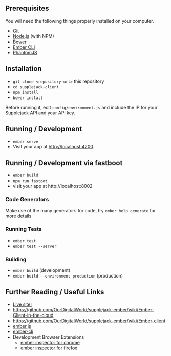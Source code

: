 ## Prerequisites

You will need the following things properly installed on your computer.

* [Git](https://git-scm.com/)
* [Node.js](https://nodejs.org/) (with NPM)
* [Bower](https://bower.io/)
* [Ember CLI](https://ember-cli.com/)
* [PhantomJS](http://phantomjs.org/)

## Installation

* `git clone <repository-url>` this repository
* `cd supplejack-client`
* `npm install`
* `bower install`

Before running it, edit `config/environment.js` and include the IP for
your Supplejack API and your API key.

## Running / Development

* `ember serve`
* Visit your app at [http://localhost:4200](http://localhost:4200).

## Running / Development via fastboot

* `ember build`
* `npm run fastoot`
*  visit your app at http://localhost:8002

### Code Generators

Make use of the many generators for code, try `ember help generate` for more details

### Running Tests

* `ember test`
* `ember test --server`

### Building

* `ember build` (development)
* `ember build --environment production` (production)

## Further Reading / Useful Links
* [Live site!](http://eln-sj4.is.sfu.ca:8002/search)
* https://github.com/OurDigitalWorld/supplejack-ember/wiki/Ember-Client-in-the-cloud
* https://github.com/OurDigitalWorld/supplejack-ember/wiki/Ember-client
* [ember.js](http://emberjs.com/)
* [ember-cli](https://ember-cli.com/)
* Development Browser Extensions
  * [ember inspector for chrome](https://chrome.google.com/webstore/detail/ember-inspector/bmdblncegkenkacieihfhpjfppoconhi)
  * [ember inspector for firefox](https://addons.mozilla.org/en-US/firefox/addon/ember-inspector/)

